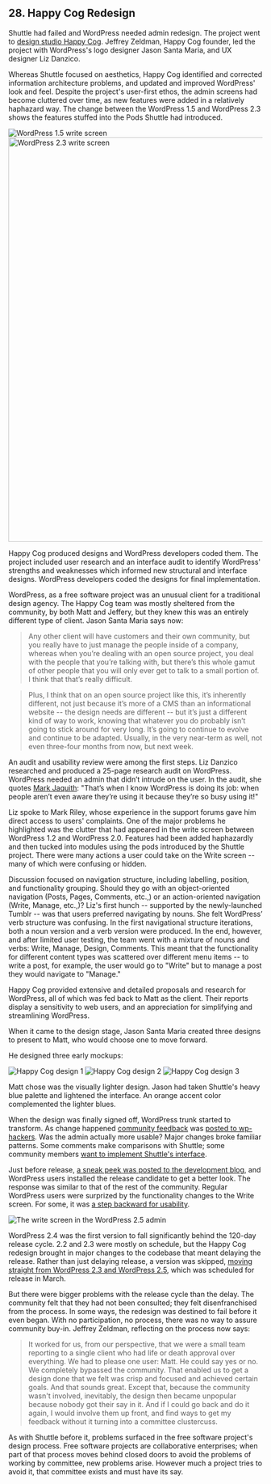 ## 28. Happy Cog Redesign

Shuttle had failed and WordPress needed admin redesign. The project went to [design studio Happy Cog](http://lists.wordpress.org/pipermail/wp-hackers/2007-November/016123.html). Jeffrey Zeldman, Happy Cog founder, led the project with WordPress's logo designer Jason Santa Maria, and UX designer Liz Danzico.

Whereas Shuttle focused on aesthetics, Happy Cog identified and corrected information architecture problems, and updated and improved WordPress' look and feel. Despite the project's user-first ethos, the admin screens had become cluttered over time, as new features were added in a relatively haphazard way. The change between the WordPress 1.5 and WordPress 2.3 shows the features stuffed into the Pods Shuttle had introduced. 

<img alt="WordPress 1.5 write screen" src="../../Resources/images/28/wp_1_5.png" width=“800px” />

<img alt="WordPress 2.3 write screen" src="../../Resources/images/28/wp_2_3.png" width="800px" />

Happy Cog produced designs and WordPress developers coded them. The project included user research and an interface audit to identify WordPress' strengths and weaknesses which informed new structural and interface designs. WordPress developers coded the designs for final implementation.

WordPress, as a free software project was an unusual client for a traditional design agency. The Happy Cog team was mostly sheltered from the community, by both Matt and Jeffery, but they knew this was an entirely different type of client. Jason Santa Maria says now:

> Any other client will have customers and their own community, but you really have to just manage the people inside of a company, whereas when you’re dealing with an open source project, you deal with the people that you’re talking with, but there’s this whole gamut of other people that you will only ever get to talk to a small portion of. I think that that’s really difficult.

> Plus, I think that on an open source project like this, it’s inherently different, not just because it’s more of a CMS than an informational website -- the design needs are different -- but it’s just a different kind of way to work, knowing that whatever you do probably isn’t going to stick around for very long. It’s going to continue to evolve and continue to be adapted. Usually, in the very near-term as well, not even three-four months from now, but next week.

An audit and usability review were among the first steps. Liz Danzico researched and produced a 25-page research audit on WordPress. WordPress needed an admin that didn’t intrude on the user. In the audit, she quotes [Mark Jaquith](http://markjaquith.wordpress.com/2007/02/21/engine-awareness/): "That’s when I know WordPress is doing its job: when people aren’t even aware they’re using it because they’re so busy using it!"

Liz spoke to Mark Riley, whose experience in the support forums gave him direct access to users' complaints. One of the major problems he highlighted was the clutter that had appeared in the write screen between WordPress 1.2 and WordPress 2.0. Features had been added haphazardly and then tucked into modules using the pods introduced by the Shuttle project. There were many actions a user could take on the Write screen -- many of which were confusing or hidden.

Discussion focused on navigation structure, including labelling, position, and functionality grouping. Should they go with an object-oriented navigation (Posts, Pages, Comments, etc.,) or an action-oriented navigation (Write, Manage, etc.,)? Liz's first hunch -- supported by the newly-launched Tumblr -- was that users preferred navigating by nouns. She felt WordPress’ verb structure was confusing. In the first navigational structure iterations, both a noun version and a verb version were produced. In the end, however, and after limited user testing, the team went with a mixture of nouns and verbs: Write, Manage, Design, Comments. This meant that the functionality for different content types was scattered over different menu items -- to write a post, for example, the user would go to "Write" but to manage a post they would navigate to "Manage." 

Happy Cog provided extensive and detailed proposals and research for WordPress, all of which was fed back to Matt as the client. Their reports display a sensitivity to web users, and an appreciation for simplifying and streamlining WordPress. 

When it came to the design stage, Jason Santa Maria created three designs to present to Matt, who would choose one to move forward. 

He designed three early mockups:

<img alt="Happy Cog design 1" src="../../Resources/images/28/happy-cog-design-a.jpg" />

<img alt="Happy Cog design 2" src="../../Resources/images/28/happy-cog-design-b.jpg" />

<img alt="Happy Cog design 3" src="../../Resources/images/28/happy-cog-design-c.jpg" />

Matt chose was the visually lighter design. Jason had taken Shuttle's heavy blue palette and lightened the interface. An orange accent color complemented the lighter blues.

When the design was finally signed off, WordPress trunk started to transform. As change happened [community feedback](http://lists.wordpress.org/pipermail/wp-hackers/2008-February/017849.html) was [posted to wp-hackers](http://lists.wordpress.org/pipermail/wp-hackers/2008-February/017850.html). Was the admin actually more usable? Major changes broke familiar patterns. Some comments make comparisons with Shuttle; some community members [want to implement Shuttle's interface](http://weblogtoolscollection.com/archives/2008/01/02/wordpress-24-admin-preview/#comment-1207158). 

Just before release, [a sneak peek was posted to the development blog](http://wordpress.org/development/2008/03/25-sneak-peek/), and WordPress users installed the release candidate to get a better look. The response was similar to that of the rest of the community. Regular WordPress users were surprized by the functionality changes to the Write screen. For some, it was [a step backward for usability](http://www.neatorama.com/2008/04/21/wordpress-25-admin-backend-category-shenanigans-and-how-to-fix-it/#!vG29i). 

<img alt="The write screen in the WordPress 2.5 admin" src="../../Resources/images/28/2_5_admin.jpg" />

WordPress 2.4 was the first version to fall significantly behind the 120-day release cycle. 2.2 and 2.3 were mostly on schedule, but the Happy Cog redesign brought in major changes to the codebase that meant delaying the release. Rather than just delaying release, a version was skipped, [moving straight from WordPress 2.3 and WordPress 2.5](http://lists.wordpress.org/pipermail/wp-hackers/2008-January/016993.html), which was scheduled for release in March. 

But there were bigger problems with the release cycle than the delay. The community felt that they had not been consulted; they felt disenfranchised from the process. In some ways, the redesign was destined to fail before it even began. With no participation, no process, there was no way to assure community buy-in. Jeffrey Zeldman, reflecting on the process now says:

> It worked for us, from our perspective, that we were a small team reporting to a single client who had life or death approval over everything. We had to please one user: Matt. He could say yes or no. We completely bypassed the community. That enabled us to get a design done that we felt was crisp and focused and achieved certain goals. And that sounds great. Except that, because the community wasn't involved, inevitably, the design then became unpopular because nobody got their say in it. And if I could go back and do it again, I would involve them up front, and find ways to get my feedback without it turning into a committee clustercuss. 

As with Shuttle before it, problems surfaced in the free software project's design process. Free software projects are collaborative enterprises; when part of that process moves behind closed doors to avoid the problems of working by committee, new problems arise. However much a project tries to avoid it, that committee exists and must have its say.
	
